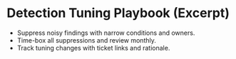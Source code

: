 # Detection Tuning Playbook (Excerpt)
- Suppress noisy findings with narrow conditions and owners.
- Time-box all suppressions and review monthly.
- Track tuning changes with ticket links and rationale.
